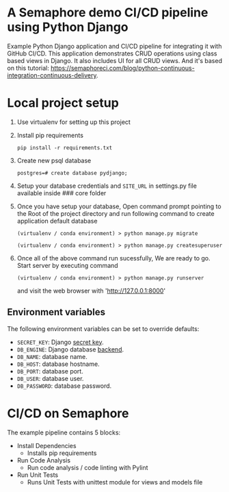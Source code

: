 # A Semaphore demo CI/CD pipeline using Python Django

Example Python Django application and CI/CD pipeline for integrating it with GitHub CI/CD.
This application demonstrates CRUD operations using class based views in Django. It also includes UI for all CRUD views.
And it's based on this tutorial: https://semaphoreci.com/blog/python-continuous-integration-continuous-delivery.

# Local project setup

1. Use virtualenv for setting up this project

2. Install pip requirements
   ```
   pip install -r requirements.txt
   ```
3. Create new psql database
   ```
   postgres=# create database pydjango;
   ```
4. Setup your database credentials and `SITE_URL` in settings.py file available inside ### core folder

5. Once you have setup your database, Open command prompt pointing to the Root of the project directory and run following command to create application default database

   ```
   (virtualenv / conda environment) > python manage.py migrate

   (virtualenv / conda environment) > python manage.py createsuperuser
   ```

6. Once all of the above command run sucessfully, We are ready to go. Start server by executing command
   ```
   (virtualenv / conda environment) > python manage.py runserver
   ```
   and visit the web browser with 'http://127.0.0.1:8000'

## Environment variables

The following environment variables can be set to override defaults:

- `SECRET_KEY`: Django [secret key](https://docs.djangoproject.com/en/2.2/ref/settings/#secret-key).
- `DB_ENGINE`: Django database [backend](https://docs.djangoproject.com/en/2.2/ref/databases/).
- `DB_NAME`: database name.
- `DB_HOST`: database hostname.
- `DB_PORT`: database port.
- `DB_USER`: database user.
- `DB_PASSWORD`: database password.

# CI/CD on Semaphore

The example pipeline contains 5 blocks:

- Install Dependencies
  - Installs pip requirements
- Run Code Analysis
  - Run code analysis / code linting with Pylint
- Run Unit Tests
  - Runs Unit Tests with unittest module for views and models file
